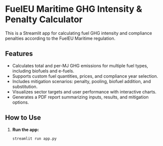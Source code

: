 # FuelEU Maritime GHG Intensity & Penalty Calculator

This is a Streamlit app for calculating fuel GHG intensity and compliance penalties according to the FuelEU Maritime regulation.

## Features

- Calculates total and per-MJ GHG emissions for multiple fuel types, including biofuels and e-fuels.
- Supports custom fuel quantities, prices, and compliance year selection.
- Includes mitigation scenarios: penalty, pooling, biofuel addition, and substitution.
- Visualizes sector targets and user performance with interactive charts.
- Generates a PDF report summarizing inputs, results, and mitigation options.

## How to Use

1. **Run the app:**  
   ```bash
   streamlit run app.py
